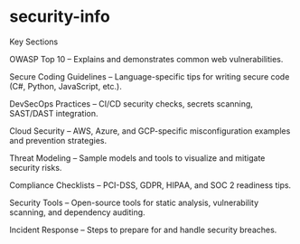 # security-info

Key Sections

OWASP Top 10 – Explains and demonstrates common web vulnerabilities.

Secure Coding Guidelines – Language-specific tips for writing secure code (C#, Python, JavaScript, etc.).

DevSecOps Practices – CI/CD security checks, secrets scanning, SAST/DAST integration.

Cloud Security – AWS, Azure, and GCP-specific misconfiguration examples and prevention strategies.

Threat Modeling – Sample models and tools to visualize and mitigate security risks.

Compliance Checklists – PCI-DSS, GDPR, HIPAA, and SOC 2 readiness tips.

Security Tools – Open-source tools for static analysis, vulnerability scanning, and dependency auditing.

Incident Response – Steps to prepare for and handle security breaches.

